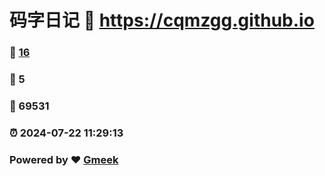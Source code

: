 # 码字日记 :link: https://cqmzgg.github.io 
### :page_facing_up: [16](https://cqmzgg.github.io/tag.html) 
### :speech_balloon: 5 
### :hibiscus: 69531 
### :alarm_clock: 2024-07-22 11:29:13 
### Powered by :heart: [Gmeek](https://github.com/Meekdai/Gmeek)
